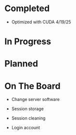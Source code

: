 <h1>Completed</h1>

- Optimized with CUDA 4/19/25

<h1>In Progress</h1>

<h1>Planned</h1>

<h1>On The Board</h1>

- Change server software

- Session storage

- Session cleaning

- Login account
